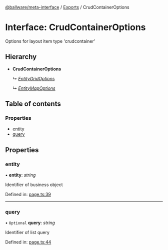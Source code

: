 [@ballware/meta-interface](../README.md) / [Exports](../modules.md) / CrudContainerOptions

# Interface: CrudContainerOptions

Options for layout item type 'crudcontainer'

## Hierarchy

* **CrudContainerOptions**

  ↳ [*EntityGridOptions*](entitygridoptions.md)

  ↳ [*EntityMapOptions*](entitymapoptions.md)

## Table of contents

### Properties

- [entity](crudcontaineroptions.md#entity)
- [query](crudcontaineroptions.md#query)

## Properties

### entity

• **entity**: *string*

Identifier of business object

Defined in: [page.ts:39](https://github.com/ballware/ballware-client/blob/37e08ea/packages/meta-interface/src/page.ts#L39)

___

### query

• `Optional` **query**: *string*

Identifier of list query

Defined in: [page.ts:44](https://github.com/ballware/ballware-client/blob/37e08ea/packages/meta-interface/src/page.ts#L44)
